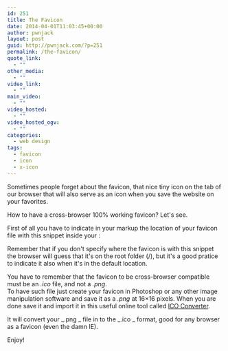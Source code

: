 ```yaml
---
id: 251
title: The Favicon
date: 2014-04-01T11:03:45+00:00
author: pwnjack
layout: post
guid: http://pwnjack.com/?p=251
permalink: /the-favicon/
quote_link:
  - ""
other_media:
  - ""
video_link:
  - ""
main_video:
  - ""
video_hosted:
  - ""
video_hosted_ogv:
  - ""
categories:
  - web design
tags:
  - favicon
  - icon
  - x-icon
---
```

Sometimes people forget about the favicon, that nice tiny icon on the tab of our browser that will also serve as an icon when you save the website on your favorites.

How to have a cross-browser 100% working favicon? Let's see.

First of all you have to indicate in your markup the location of your favicon file with this snippet inside your <head>:

Remember that if you don't specify where the favicon is with this snippet the browser will guess that it's on the root folder (/), but it's a good pratice to indicate it also when it's in the default location.

You have to remember that the favicon to be cross-browser compatible must be an _.ico_ file, and not a _.png_.  
To have such file just create your favicon in Photoshop or any other image manipulation software and save it as a _.png_ at 16&#215;16 pixels. When you are done save it and import it in this useful online tool called <a title="ICO Converter" href="http://www.icoconverter.com/" target="_blank">ICO Converter</a>.

It will convert your _.png _ file in to the _.ico _ format, good for any browser as a favicon (even the damn IE).

Enjoy!